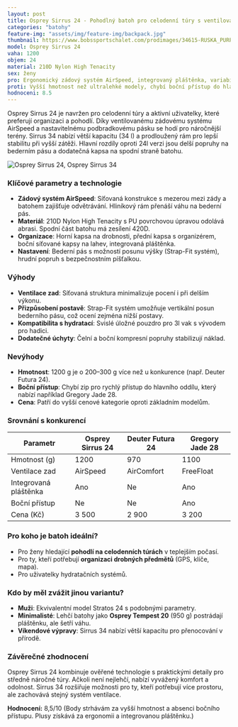 ```yaml
---
layout: post
title: Osprey Sirrus 24 - Pohodlný batoh pro celodenní túry s ventilovaným zádovým systémem
categories: "batohy"
feature-img: "assets/img/feature-img/backpack.jpg"
thumbnail: https://www.bobssportschalet.com/prodimages/34615-RUSKA_PURPLE-l.jpg
model: Osprey Sirrus 24
vaha: 1200
objem: 24
material: 210D Nylon High Tenacity
sex: ženy
pro: Ergonomický zádový systém AirSpeed, integrovaný pláštěnka, variabilní úložný prostor, odvětrávání zad.
proti: Vyšší hmotnost než ultralehké modely, chybí boční přístup do hlavního oddílu.
hodnoceni: 8.5
---
```


Osprey Sirrus 24 je navržen pro celodenní túry a aktivní uživatelky, které preferují organizaci a pohodlí. Díky ventilovanému zádovému systému AirSpeed a nastavitelnému podbradkovému pásku se hodí pro náročnější terény. Sirrus 34 nabízí větší kapacitu (34 l) a prodloužený rám pro lepší stabilitu při vyšší zátěži. Hlavní rozdíly oproti 24l verzi jsou delší popruhy na bederním pásu a dodatečná kapsa na spodní straně batohu.

![Osprey Sirrus 24, Osprey Sirrus 34](https://res.cloudinary.com/dvwv5cne3/image/fetch/w_auto,h_450,c_fill,g_auto,f_auto,q_auto/https://www.bobssportschalet.com/prodimages/34615-RUSKA_PURPLE-l.jpg)

### Klíčové parametry a technologie
- **Zádový systém AirSpeed**: Síťovaná konstrukce s mezerou mezi zády a batohem zajišťuje odvětrávání. Hliníkový rám přenáší váhu na bederní pás.
- **Materiál**: 210D Nylon High Tenacity s PU povrchovou úpravou odolává abrasi. Spodní část batohu má zesílení 420D.
- **Organizace**: Horní kapsa na drobnosti, přední kapsa s organizérem, boční síťované kapsy na lahev, integrovaná pláštěnka.
- **Nastavení**: Bederní pás s možností posunu výšky (Strap\-Fit systém), hrudní popruh s bezpečnostním píšťalkou.

### Výhody
- **Ventilace zad**: Síťovaná struktura minimalizuje pocení i při delším výkonu.
- **Přizpůsobení postavě**: Strap\-Fit systém umožňuje vertikální posun bederního pásu, což ocení zejména nižší postavy.
- **Kompatibilita s hydratací**: Svislé úložné pouzdro pro 3l vak s vývodem pro hadici.
- **Dodatečné úchyty**: Čelní a boční kompresní popruhy stabilizují náklad.

### Nevýhody
- **Hmotnost**: 1200 g je o 200–300 g více než u konkurence (např. Deuter Futura 24).
- **Boční přístup**: Chybí zip pro rychlý přístup do hlavního oddílu, který nabízí například Gregory Jade 28.
- **Cena**: Patří do vyšší cenové kategorie oproti základním modelům.

### Srovnání s konkurencí

| Parametr          | Osprey Sirrus 24 | Deuter Futura 24 | Gregory Jade 28  |
|-------------------|------------------|------------------|------------------|
| Hmotnost (g)      | 1200             | 970              | 1100             |
| Ventilace zad     | AirSpeed         | AirComfort       | FreeFloat        |
| Integrovaná pláštěnka | Ano          | Ne               | Ano              |
| Boční přístup     | Ne               | Ne               | Ano              |
| Cena (Kč)         | 3 500            | 2 900            | 3 200            |

### Pro koho je batoh ideální?
- Pro ženy hledající **pohodlí na celodenních túrách** v teplejším počasí.
- Pro ty, kteří potřebují **organizaci drobných předmětů** (GPS, klíče, mapa).
- Pro uživatelky hydratačních systémů.

### Kdo by měl zvážit jinou variantu?
- **Muži**: Ekvivalentní model Stratos 24 s podobnými parametry.
- **Minimalisté**: Lehčí batohy jako **Osprey Tempest 20** (950 g) postrádají pláštěnku, ale šetří váhu.
- **Víkendové výpravy**: Sirrus 34 nabízí větší kapacitu pro přenocování v přírodě.

### Závěrečné zhodnocení
Osprey Sirrus 24 kombinuje ověřené technologie s praktickými detaily pro středně náročné túry. Ačkoli není nejlehčí, nabízí vyvážený komfort a odolnost. Sirrus 34 rozšiřuje možnosti pro ty, kteří potřebují více prostoru, ale zachovává stejný systém ventilace.

**Hodnocení:** 8,5/10 (Body strhávám za vyšší hmotnost a absenci bočního přístupu. Plusy získává za ergonomii a integrovanou pláštěnku.)